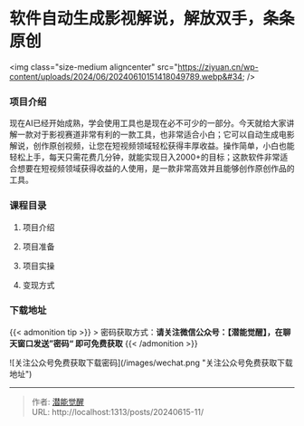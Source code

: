 # 软件自动生成影视解说，解放双手，条条原创


&lt;img class=&#34;size-medium aligncenter&#34; src=&#34;https://ziyuan.cn/wp-content/uploads/2024/06/20240610151418049789.webp&#34;  /&gt;

###  项目介绍

现在AI已经开始成熟，学会使用工具也是现在必不可少的一部分。今天就给大家讲解一款对于影视赛道非常有利的一款工具，也非常适合小白；它可以自动生成电影解说，创作原创视频，让您在短视频领域轻松获得丰厚收益。操作简单，小白也能轻松上手，每天只需花费几分钟，就能实现日入2000&#43;的目标；这款软件非常适合想要在短视频领域获得收益的人使用，是一款非常高效并且能够创作原创作品的工具。
###  课程目录

 1. 项目介绍

 1. 项目准备

 1. 项目实操

 1. 变现方式



### 下载地址




{{&lt; admonition tip &gt;}}
&gt; 密码获取方式：**请关注微信公众号：【潜能觉醒】，在聊天窗口发送”密码“ 即可免费获取**
{{&lt; /admonition &gt;}}


![关注公众号免费获取下载密码](/images/wechat.png &#34;关注公众号免费获取下载地址&#34;)

---

> 作者: [潜能觉醒](/)  
> URL: http://localhost:1313/posts/20240615-11/  

